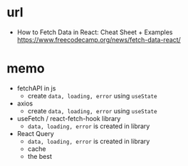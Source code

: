 # url

- How to Fetch Data in React: Cheat Sheet + Examples
  https://www.freecodecamp.org/news/fetch-data-react/

# memo

- fetchAPI in js
  - create `data, loading, error` using `useState`
- axios
  - create `data, loading, error` using `useState`
- useFetch / react-fetch-hook library
  - `data, loading, error` is created in library
- React Query
  - `data, loading, error` is created in library
  - cache
  - the best
